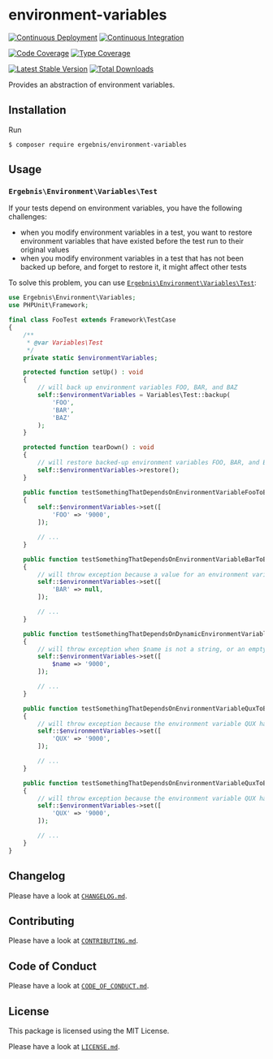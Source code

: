 # environment-variables

[![Continuous Deployment](https://github.com/ergebnis/environment-variables/workflows/Continuous%20Deployment/badge.svg)](https://github.com/ergebnis/environment-variables/actions)
[![Continuous Integration](https://github.com/ergebnis/environment-variables/workflows/Continuous%20Integration/badge.svg)](https://github.com/ergebnis/environment-variables/actions)

[![Code Coverage](https://codecov.io/gh/ergebnis/environment-variables/branch/master/graph/badge.svg)](https://codecov.io/gh/ergebnis/environment-variables)
[![Type Coverage](https://shepherd.dev/github/ergebnis/environment-variables/coverage.svg)](https://shepherd.dev/github/ergebnis/environment-variables)

[![Latest Stable Version](https://poser.pugx.org/ergebnis/environment-variables/v/stable)](https://packagist.org/packages/ergebnis/environment-variables)
[![Total Downloads](https://poser.pugx.org/ergebnis/environment-variables/downloads)](https://packagist.org/packages/ergebnis/environment-variables)

Provides an abstraction of environment variables.

## Installation

Run

```
$ composer require ergebnis/environment-variables
```

## Usage

### `Ergebnis\Environment\Variables\Test`

If your tests depend on environment variables, you have the following challenges:

- when you modify environment variables in a test, you want to restore environment variables that have existed before the test run to their original values
- when you modify environment variables in a test that has not been backed up before, and forget to restore it, it might affect other tests

To solve this problem, you can use [`Ergebnis\Environment\Variables\Test`](src/Test.php):

```php
use Ergebnis\Environment\Variables;
use PHPUnit\Framework;

final class FooTest extends Framework\TestCase
{
    /**
     * @var Variables\Test
     */
    private static $environmentVariables;

    protected function setUp() : void
    {
        // will back up environment variables FOO, BAR, and BAZ
        self::$environmentVariables = Variables\Test::backup(
            'FOO',
            'BAR',
            'BAZ'
        );
    }

    protected function tearDown() : void
    {
        // will restore backed-up environment variables FOO, BAR, and BAZ to their initial state
        self::$environmentVariables->restore();
    }

    public function testSomethingThatDependsOnEnvironmentVariableFooToBeSet(): void
    {
        self::$environmentVariables->set([
            'FOO' => '9000',
        ]);

        // ...
    }

    public function testSomethingThatDependsOnEnvironmentVariableBarToBeSet(): void
    {
        // will throw exception because a value for an environment variable needs to be a string or false
        self::$environmentVariables->set([
            'BAR' => null,
        ]);

        // ...
    }

    public function testSomethingThatDependsOnDynamicEnvironmentVariableToBeSet(): void
    {
        // will throw exception when $name is not a string, or an empty string, or an untrimmed string
        self::$environmentVariables->set([
            $name => '9000',
        ]);

        // ...
    }

    public function testSomethingThatDependsOnEnvironmentVariableQuxToBeSet(): void
    {
        // will throw exception because the environment variable QUX has not been backed up
        self::$environmentVariables->set([
            'QUX' => '9000',
        ]);

        // ...
    }

    public function testSomethingThatDependsOnEnvironmentVariableQuxToBeSet(): void
    {
        // will throw exception because the environment variable QUX has not been backed up
        self::$environmentVariables->set([
            'QUX' => '9000',
        ]);

        // ...
    }
}
```

## Changelog

Please have a look at [`CHANGELOG.md`](CHANGELOG.md).

## Contributing

Please have a look at [`CONTRIBUTING.md`](.github/CONTRIBUTING.md).

## Code of Conduct

Please have a look at [`CODE_OF_CONDUCT.md`](https://github.com/ergebnis/.github/blob/master/CODE_OF_CONDUCT.md).

## License

This package is licensed using the MIT License.

Please have a look at [`LICENSE.md`](LICENSE.md).
